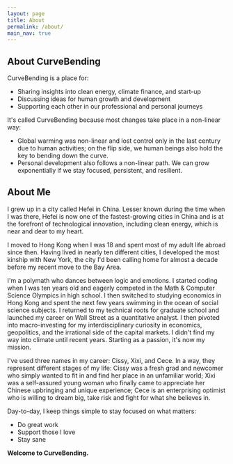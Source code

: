 ```yaml
---
layout: page
title: About
permalink: /about/
main_nav: true
---
```


## About CurveBending
CurveBending is a place for:
- Sharing insights into clean energy, climate finance, and start-up
- Discussing ideas for human growth and development
- Supporting each other in our professional and personal journeys

It's called CurveBending because most changes take place in a non-linear way:
- Global warming was non-linear and lost control only in the last century due to human activities; on the flip side, we human beings also hold the key to bending down the curve.
- Personal development also follows a non-linear path. We can grow exponentially if we stay focused, persistent, and resilient.


## About Me
I grew up in a city called Hefei in China. Lesser known during the time when I was there, Hefei is now one of the fastest-growing cities in China and is at the forefront of technological innovation, including clean energy, which is near and dear to my heart.

I moved to Hong Kong when I was 18 and spent most of my adult life abroad since then. Having lived in nearly ten different cities, I developed the most kinship with New York, the city I'd been calling home for almost a decade before my recent move to the Bay Area.

I'm a polymath who dances between logic and emotions. I started coding when I was ten years old and eagerly competed in the Math & Computer Science Olympics in high school. I then switched to studying economics in Hong Kong and spent the next few years swimming in the ocean of social science subjects. I returned to my technical roots for graduate school and launched my career on Wall Street as a quantitative analyst. I then pivoted into macro-investing for my interdisciplinary curiosity in economics, geopolitics, and the irrational side of the capital markets. I didn't find my way into climate until recent years. Starting as a passion, it's now my mission.

I've used three names in my career: Cissy, Xixi, and Cece. In a way, they represent different stages of my life: Cissy was a fresh grad and newcomer who simply wanted to fit in and find her place in an unfamiliar world; Xixi was a self-assured young woman who finally came to appreciate her Chinese upbringing and unique experience; Cece is an enterprising optimist who is willing to dream big, take risk and fight for what she believes in.
 
Day-to-day, I keep things simple to stay focused on what matters:
- Do great work
- Support those I love
- Stay sane

**Welcome to CurveBending.**


  



